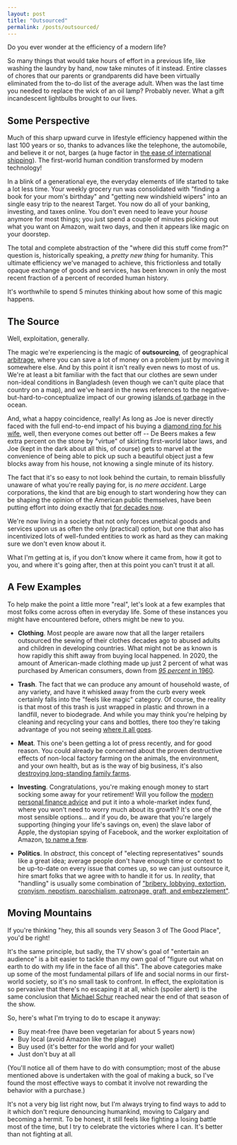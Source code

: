 ```yaml
---
layout: post
title: "Outsourced"
permalink: /posts/outsourced/
---
```


Do you ever wonder at the efficiency of a modern life?

So many things that would take hours of effort in a previous life, like washing the laundry by hand, now take minutes of it instead. Entire classes of chores that our parents or grandparents did have been virtually eliminated from the to-do list of the average adult. When was the last time you needed to replace the wick of an oil lamp? Probably never. What a gift incandescent lightbulbs brought to our lives.

## Some Perspective

Much of this sharp upward curve in lifestyle efficiency happened within the last 100 years or so, thanks to advances like the telephone, the automobile, and believe it or not, barges (a huge factor in [the ease of international shipping](https://www.youtube.com/watch?v=FN3VFgG922A)). The first-world human condition transformed by modern technology!

In a blink of a generational eye, the everyday elements of life started to take a lot less time. Your weekly grocery run was consolidated with "finding a book for your mom's birthday" and "getting new windshield wipers" into an single easy trip to the nearest Target. You now do all of your banking, investing, and taxes online. You don't even need to leave your _house_ anymore for most things; you just spend a couple of minutes picking out what you want on Amazon, wait two days, and then it appears like magic on your doorstep.

The total and complete abstraction of the "where did this stuff come from?" question is, historically speaking, a _pretty new thing_ for humanity. This ultimate efficiency we've managed to achieve, this frictionless and totally opaque exchange of goods and services, has been known in only the most recent fraction of a percent of recorded human history.

It's worthwhile to spend 5 minutes thinking about how some of this magic happens.

## The Source

Well, exploitation, generally.

The magic we're experiencing is the magic of **outsourcing**, of geographical [arbitrage](https://en.wikipedia.org/wiki/Arbitrage), where you can save a lot of money on a problem just by moving it somewhere else. And by this point it isn't really even news to most of us. We're at least a bit familiar with the fact that our clothes are sewn under non-ideal conditions in Bangladesh (even though we can't quite place that country on a map), and we've heard in the news references to the negative-but-hard-to-conceptualize impact of our growing [islands of garbage](https://www.nationalgeographic.org/encyclopedia/great-pacific-garbage-patch) in the ocean.

And, what a happy coincidence, really! As long as Joe is never directly faced with the full end-to-end impact of his buying a [diamond ring for his wife](https://www.miadonna.com/blogs/news/blood-diamonds-in-2020-what-most-jewelers-dont-want-you-to-know), well, then everyone comes out better off -- De Beers makes a few extra percent on the stone by "virtue" of skirting first-world labor laws, and Joe (kept in the dark about all this, of course) gets to marvel at the convenience of being able to pick up such a beautiful object just a few blocks away from his house, not knowing a single minute of its history.

The fact that it's so easy to not look behind the curtain, to remain blissfully unaware of what you're really paying for, is _no mere accident_. Large corporations, the kind that are big enough to start wondering how they can be shaping the opinion of the American public themselves, have been putting effort into doing exactly that [for decades now](https://www.cbc.ca/documentaries/the-passionate-eye/recycling-was-a-lie-a-big-lie-to-sell-more-plastic-industry-experts-say-1.5735618).

We're now living in a society that not only forces unethical goods and services upon us as often the only (practical) option, but one that also has incentivized lots of well-funded entities to work as hard as they can making sure we don't even know about it.

What I'm getting at is, if you don't know where it came from, how it got to you, and where it's going after, then at this point you can't trust it at all.

## A Few Examples

To help make the point a little more "real", let's look at a few examples that most folks come across often in everyday life. Some of these instances you might have encountered before, others might be new to you.

- **Clothing**. Most people are aware now that all the larger retailers outsourced the sewing of their clothes decades ago to abused adults and children in developing countries. What might not be as known is how rapidly this shift away from buying local happened. In 2020, the amount of American-made clothing made up just 2 percent of what was purchased by American consumers, down from [_95 percent_ in 1960](https://www.kqed.org/lowdown/7939/madeinamerica).

- **Trash**. The fact that we can produce any amount of household waste, of any variety, and have it whisked away from the curb every week certainly falls into the "feels like magic" category. Of course, the reality is that most of this trash is just wrapped in plastic and thrown in a landfill, never to biodegrade. And while you may think you're helping by cleaning and recycling your cans and bottles, there too they're taking advantage of you not seeing [where it all goes](https://www.cbc.ca/documentaries/the-passionate-eye/recycling-was-a-lie-a-big-lie-to-sell-more-plastic-industry-experts-say-1.5735618).

- **Meat**. This one's been getting a lot of press recently, and for good reason. You could already be concerned about the proven destructive effects of non-local factory farming on the animals, the environment, and your own health, but as is the way of big business, it's also [destroying long-standing family farms](https://abevoelker.com/2019-03-06/on-the-death-of-my-familys-dairy-farm).

- **Investing**. Congratulations, you're making enough money to start socking some away for your retirement! Will you follow the [modern personal finance advice](https://www.bogleheads.org/wiki/Three-fund_portfolio) and put it into a whole-market index fund, where you won't need to worry much about its growth? It's one of the most sensible options... and if you do, be aware that you're largely supporting (hinging your life's savings on, even) the slave labor of Apple, the dystopian spying of Facebook, and the worker exploitation of Amazon, [to name a few](https://investor.vanguard.com/mutual-funds/profile/overview/VTSAX/portfolio-holdings).

- **Politics**. In _abstract_, this concept of "electing representatives" sounds like a great idea; average people don't have enough time or context to be up-to-date on every issue that comes up, so we can just outsource it, hire smart folks that we agree with to handle it for us. In _reality_, that "handling" is usually some combination of ["bribery, lobbying, extortion, cronyism, nepotism, parochialism, patronage, graft, and embezzlement"](https://en.wikipedia.org/wiki/Political_corruption).

## Moving Mountains

If you're thinking "hey, this all sounds very Season 3 of The Good Place", you'd be right!

It's the same principle, but sadly, the TV show's goal of "entertain an audience" is a bit easier to tackle than my own goal of "figure out what on earth to do with my life in the face of all this". The above categories make up some of the most fundamental pillars of life and social norms in our first-world society, so it's no small task to confront. In effect, the exploitation is so pervasive that there's no escaping it at all, which (spoiler alert) is the same conclusion that [Michael Schur](https://en.wikipedia.org/wiki/The_Good_Place) reached near the end of that season of the show.

So, here's what I'm trying to do to escape it anyway:

- Buy meat-free (have been vegetarian for about 5 years now)
- Buy local (avoid Amazon like the plague)
- Buy used (it's better for the world and for your wallet)
- Just don't buy at all

(You'll notice all of them have to do with consumption; most of the abuse mentioned above is undertaken with the goal of making a buck, so I've found the most effective ways to combat it involve not rewarding the behavior with a purchase.)

It's not a very big list right now, but I'm always trying to find ways to add to it which don't reqiure denouncing humankind, moving to Calgary and becoming a hermit. To be honest, it still feels like fighting a losing battle most of the time, but I try to celebrate the victories where I can. It's better than not fighting at all.
